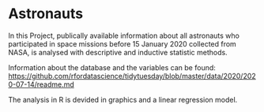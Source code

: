 # Astronauts
In this Project, publically available information about all astronauts who participated in space missions before 15 January 2020 collected from NASA, is analysed with descriptive and inductive statistic methods.

Information about the database and the variables can be found: 
https://github.com/rfordatascience/tidytuesday/blob/master/data/2020/2020-07-14/readme.md

The analysis in R is devided in graphics and a linear regression model.
